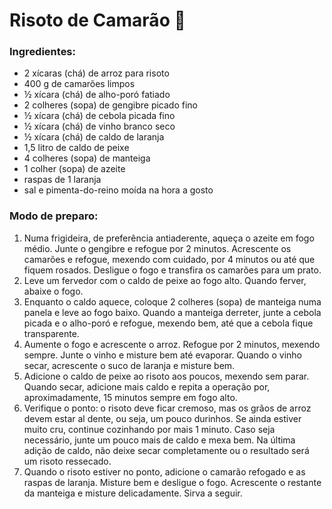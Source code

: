 # **Risoto de Camarão** :sushi:

### Ingredientes:



- 2 xícaras (chá) de arroz para risoto
- 400 g de camarões limpos
- ½ xícara (chá) de alho-poró fatiado
- 2 colheres (sopa) de gengibre picado fino
- ½ xícara (chá) de cebola picada fino
- ½ xícara (chá) de vinho branco seco
- ½ xícara (chá) de caldo de laranja
- 1,5 litro de caldo de peixe
- 4 colheres (sopa) de manteiga
- 1 colher (sopa) de azeite
- raspas de 1 laranja
- sal e pimenta-do-reino moída na hora a gosto



### Modo de preparo:



1. Numa frigideira, de preferência antiaderente, aqueça o azeite em fogo médio. Junte o gengibre e refogue por 2 minutos. Acrescente os camarões e refogue, mexendo com cuidado, por 4 minutos ou até que fiquem rosados. Desligue o fogo e transfira os camarões para um prato.
2. Leve um fervedor com o caldo de peixe ao fogo alto. Quando ferver, abaixe o fogo.
3. Enquanto o caldo aquece, coloque 2 colheres (sopa) de manteiga numa panela e leve ao fogo baixo. Quando a manteiga derreter, junte a cebola picada e o alho-poró e refogue, mexendo bem, até que a cebola fique transparente.
4. Aumente o fogo e acrescente o arroz. Refogue por 2 minutos, mexendo sempre. Junte o vinho e misture bem até evaporar. Quando o vinho secar, acrescente o suco de laranja e misture bem.
5. Adicione o caldo de peixe ao risoto aos poucos, mexendo sem parar. Quando secar, adicione mais caldo e repita a operação por, aproximadamente, 15 minutos sempre em fogo alto.
6. Verifique o ponto: o risoto deve ficar cremoso, mas os grãos de arroz devem estar al dente, ou seja, um pouco durinhos. Se ainda estiver muito cru, continue cozinhando por mais 1 minuto. Caso seja necessário, junte um pouco mais de caldo e mexa bem. Na última adição de caldo, não deixe secar completamente ou o resultado será um risoto ressecado.
7. Quando o risoto estiver no ponto, adicione o camarão refogado e as raspas de laranja. Misture bem e desligue o fogo. Acrescente o restante da manteiga e misture delicadamente. Sirva a seguir.